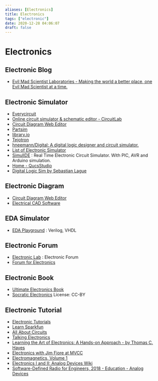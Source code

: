 ```yaml
---
aliases: [Electronics]
title: Electronics
tags: ["electronic"]
date: 2020-12-28 04:06:07
draft: false
---
```


# Electronics

## Electronic Blog

* [Evil Mad Scientist Laboratories - Making the world a better place, one Evil Mad Scientist at a time.](https://www.evilmadscientist.com/)

## Electronic Simulator

* [Everycircuit](https://everycircuit.com/app/)
* [Online circuit simulator & schematic editor - CircuitLab](https://www.circuitlab.com/)
* [Circuit Diagram Web Editor](https://www.circuit-diagram.org/editor/)
* [Partsim](https://www.partsim.com/)
* [library.io](https://library.io/)
* [Tejotron](https://www.tejotron.com/)
* [hneemann/Digital: A digital logic designer and circuit simulator.](https://github.com/hneemann/Digital)
* [List of Electronic Simulator](https://www.electronics-lab.com/downloads/)
* [SimulIDE](https://www.simulide.com/2020/09/simulide0413-released.html) : Real Time Electronic Circuit Simulator. With PIC, AVR and Arduino simulation.
* [Home - QucsStudio](https://qucsstudio.de/)
* [Digital Logic Sim by Sebastian Lague](https://sebastian.itch.io/digital-logic-sim)

## Electronic Diagram

* [Circuit Diagram Web Editor](https://www.circuit-diagram.org/editor/)
* [Electrical CAD Software](https://www.proficad.com/)

## EDA Simulator

* [EDA Playground](https://www.edaplayground.com/) : Verilog, VHDL

## Electronic Forum

* [Electronic Lab](https://www.electronics-lab.com/) : Electronic Forum
* [Forum for Electronics](https://www.edaboard.com/)

## Electronic Book

* [Ultimate Electronics Book](https://ultimateelectronicsbook.com/)
* [Socratic Electronics](https://www.ibiblio.org/kuphaldt/socratic/index.html) License: CC-BY

## Electronic Tutorial

* [Electronic Tutorials](https://www.electronics-tutorials.ws/)
* [Learn Sparkfun](https://learn.sparkfun.com/)
* [All About Circuits](https://www.allaboutcircuits.com)
* [Talking Electronics](https://www.talkingelectronics.com/)
* [Learning the Art of Electronics: A Hands-on Approach - by Thomas C. Hayes](https://learningtheartofelectronics.com/)
* [Electronics with Jim Fiore at MVCC](https://www2.mvcc.edu//users/faculty/jfiore/index.cfm)
* [Electromagnetics, Volume 1](https://vtechworks.lib.vt.edu/handle/10919/84164)
* [Electronics I and II: Analog Devices Wiki](https://wiki.analog.com/university/courses/electronics/text/electronics-toc)
* [Software-Defined Radio for Engineers, 2018 - Education - Analog Devices](https://www.analog.com/en/education/education-library/software-defined-radio-for-engineers.html#)
